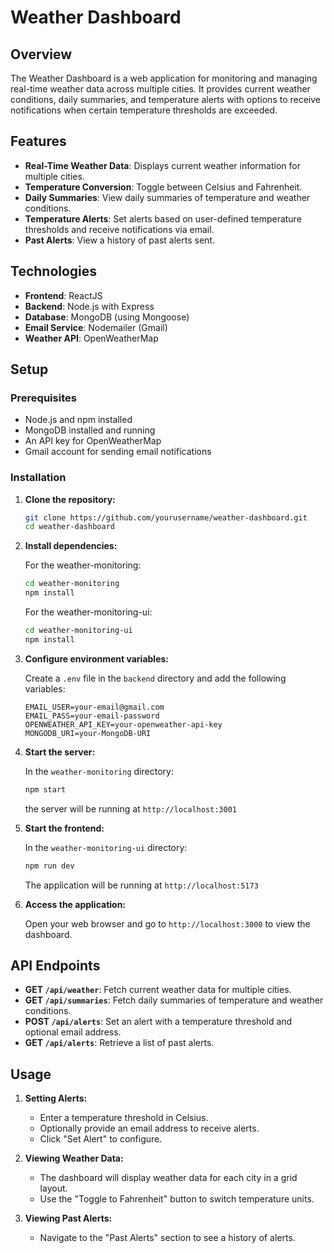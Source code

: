 
# Weather Dashboard

## Overview

The Weather Dashboard is a web application for monitoring and managing real-time weather data across multiple cities. It provides current weather conditions, daily summaries, and temperature alerts with options to receive notifications when certain temperature thresholds are exceeded.

## Features

- **Real-Time Weather Data**: Displays current weather information for multiple cities.
- **Temperature Conversion**: Toggle between Celsius and Fahrenheit.
- **Daily Summaries**: View daily summaries of temperature and weather conditions.
- **Temperature Alerts**: Set alerts based on user-defined temperature thresholds and receive notifications via email.
- **Past Alerts**: View a history of past alerts sent.

## Technologies

- **Frontend**: ReactJS
- **Backend**: Node.js with Express
- **Database**: MongoDB (using Mongoose)
- **Email Service**: Nodemailer (Gmail)
- **Weather API**: OpenWeatherMap

## Setup

### Prerequisites

- Node.js and npm installed
- MongoDB installed and running
- An API key for OpenWeatherMap
- Gmail account for sending email notifications

### Installation

1. **Clone the repository:**

   ```bash
   git clone https://github.com/yourusername/weather-dashboard.git
   cd weather-dashboard
   ```

2. **Install dependencies:**

   For the weather-monitoring:

   ```bash
   cd weather-monitoring
   npm install
   ```

   For the weather-monitoring-ui:

   ```bash
   cd weather-monitoring-ui
   npm install
   ```

3. **Configure environment variables:**

   Create a `.env` file in the `backend` directory and add the following variables:

   ```
   EMAIL_USER=your-email@gmail.com
   EMAIL_PASS=your-email-password
   OPENWEATHER_API_KEY=your-openweather-api-key
   MONGODB_URI=your-MongoDB-URI
   ```

4. **Start the server:**

   In the `weather-monitoring` directory:

   ```bash
   npm start
   ```
   the server will be running at ```http://localhost:3001```

5. **Start the frontend:**

   In the `weather-monitoring-ui` directory:

   ```bash
   npm run dev
   ```
   The application will be running at ```http://localhost:5173```

6. **Access the application:**

   Open your web browser and go to `http://localhost:3000` to view the dashboard.

## API Endpoints

- **GET `/api/weather`**: Fetch current weather data for multiple cities.
- **GET `/api/summaries`**: Fetch daily summaries of temperature and weather conditions.
- **POST `/api/alerts`**: Set an alert with a temperature threshold and optional email address.
- **GET `/api/alerts`**: Retrieve a list of past alerts.

## Usage

1. **Setting Alerts:**

   - Enter a temperature threshold in Celsius.
   - Optionally provide an email address to receive alerts.
   - Click "Set Alert" to configure.

2. **Viewing Weather Data:**

   - The dashboard will display weather data for each city in a grid layout.
   - Use the "Toggle to Fahrenheit" button to switch temperature units.

3. **Viewing Past Alerts:**

   - Navigate to the "Past Alerts" section to see a history of alerts.
